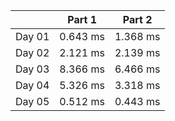 |        | Part 1 | Part 2 |
|--------|--------|--------|
| Day 01 | 0.643 ms | 1.368 ms |
| Day 02 | 2.121 ms | 2.139 ms |
| Day 03 | 8.366 ms | 6.466 ms |
| Day 04 | 5.326 ms | 3.318 ms |
| Day 05 | 0.512 ms | 0.443 ms |